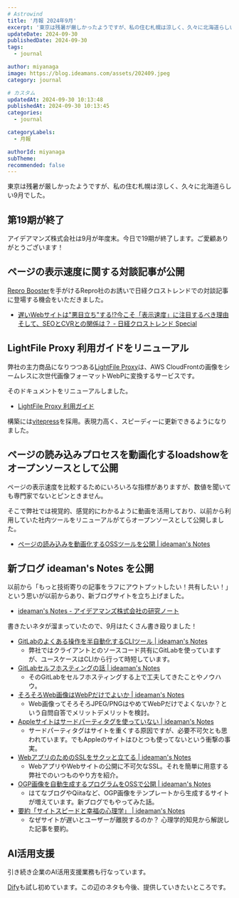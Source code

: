 ```yaml
---
# Astrowind
title: '月報 2024年9月'
excerpt: '東京は残暑が厳しかったようですが、私の住む札幌は涼しく、久々に北海道らしい9月で...'
updateDate: 2024-09-30
publishedDate: 2024-09-30
tags: 
  - journal

author: miyanaga
image: https://blog.ideamans.com/assets/202409.jpeg
category: journal

# カスタム
updatedAt: 2024-09-30 10:13:48
publishedAt: 2024-09-30 10:13:45
categories: 
  - journal

categoryLabels: 
  - 月報

authorId: miyanaga
subTheme: 
recommended: false
---
```


東京は残暑が厳しかったようですが、私の住む札幌は涼しく、久々に北海道らしい9月でした。

## 第19期が終了

アイデアマンズ株式会社は9月が年度末。今日で19期が終了します。ご愛顧ありがとうございます！

## ページの表示速度に関する対談記事が公開

[Repro Booster](https://repro.io/products/booster/)を手がけるRepro社のお誘いで日経クロストレンドでの対談記事に登場する機会をいただきました。

- [遅いWebサイトは"悪目立ち"する!?今こそ「表示速度」に注目するべき理由そして、SEOとCVRとの関係は？ - 日経クロストレンド Special](https://special.nikkeibp.co.jp/atclh/NXR/24/repro0918/)

## LightFile Proxy 利用ガイドをリニューアル

弊社の主力商品になりつつある[LightFile Proxy](https://www.lightfile-proxy.net/)は、AWS CloudFrontの画像をシームレスに次世代画像フォーマットWebPに変換するサービスです。

そのドキュメントをリニューアルしました。

- [LightFile Proxy 利用ガイド](https://docs.lightfile-proxy.net/)

構築には[vitepress](https://vitepress.dev/)を採用。表現力高く、スピーディーに更新できるようになりました。

## ページの読み込みプロセスを動画化するloadshowをオープンソースとして公開

ページの表示速度を比較するためにいろいろな指標がありますが、数値を聞いても専門家でないとピンときません。

そこで弊社では視覚的、感覚的にわかるように動画を活用しており、以前から利用していた社内ツールをリニューアルがてらオープンソースとして公開しました。

- [ページの読み込みを動画化するOSSツールを公開 | ideaman's Notes](https://notes.ideamans.com/posts/2024/loadshow.html)

## 新ブログ ideaman's Notes を公開

以前から「もっと技術寄りの記事をラフにアウトプットしたい！共有したい！」という思いが以前からあり、新ブログサイトを立ち上げました。

- [ideaman's Notes - アイデアマンズ株式会社の研究ノート](https://notes.ideamans.com/)

書きたいネタが溜まっていたので、9月はたくさん書き殴りました！

- [GitLabのよくある操作を半自動化するCLIツール | ideaman's Notes](https://notes.ideamans.com/posts/2024/gitlab-op.html)
  - 弊社ではクライアントとのソースコード共有にGitLabを使っていますが、ユースケースはCLIから行って時短しています。
- [GitLabセルフホスティングの話 | ideaman's Notes](https://notes.ideamans.com/posts/2024/gitlab-selfhost.html)
  - そのGitLabをセルフホスティングする上で工夫してきたことやノウハウ。
- [そろそろWeb画像はWebPだけでよいか | ideaman's Notes](https://notes.ideamans.com/posts/2024/webp-only.html)
  - Web画像ってそろそろJPEG/PNGはやめてWebPだけでよくないか？という自問自答でメリットデメリットを検討。
- [Appleサイトはサードパーティタグを使っていない | ideaman's Notes](https://notes.ideamans.com/posts/2024/apple-has-no-3rdparty.html)
  - サードパーティタグはサイトを重くする原因ですが、必要不可欠とも思われています。でもAppleのサイトはひとつも使ってないという衝撃の事実。
- [WebアプリのためのSSLをサクッと立てる | ideaman's Notes](https://notes.ideamans.com/posts/2024/nginx-with-lego-ssl.html)
  - WebアプリやWebサイトの公開に不可欠なSSL。それを簡単に用意する弊社でのいつものやり方を紹介。
- [OGP画像を自動生成するプログラムをOSSで公開 | ideaman's Notes](https://notes.ideamans.com/posts/2024/banner-generator.html)
  - はてなブログやQiitaなど、OGP画像をテンプレートから生成するサイトが増えています。新ブログでもやってみた話。
- [要約「サイトスピードと幸福の心理学」 | ideaman's Notes](https://notes.ideamans.com/posts/2024/psychology-site-speed.html)
  - なぜサイトが遅いとユーザーが離脱するのか？ 心理学的知見から解説した記事を要約。

## AI活用支援

引き続き企業のAI活用支援業務も行なっています。

[Dify](https://dify.ai/jp)も試し初めています。この辺のネタも今後、提供していきたいところです。

